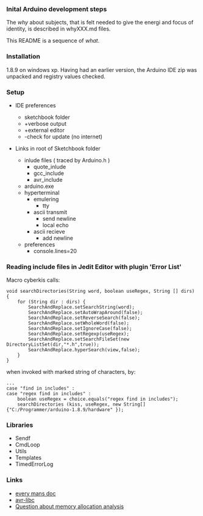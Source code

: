 ### Inital Arduino development steps
The _why_ about subjects, that is felt needed to give the energi and focus of identity, is described in whyXXX.md files. 

This README is a sequence of _what_.


### Installation

1.8.9 on windows xp. Having had an earlier version, the Arduino IDE zip was unpacked and registry values checked.

### Setup
- IDE preferences
    - sketchbook folder
    - +verbose output
    - +external editor
    - -check for update (no  internet)
    
- Links in root of Sketchbook folder
    - inlude files ( traced by Arduino.h )
        - quote_inlude
        - gcc_include
        - avr_include
    - arduino.exe
    - hyperterminal
        - emulering
            - tty
        - ascii transmit
            - send newline
            - local echo
        - ascii recieve
            - add newline
    - preferences
        - console.lines=20


### Reading include files in Jedit Editor with plugin 'Error List'

Macro cyberkis calls:

    void searchDirectories(String word, boolean useRegex, String [] dirs) {
        for (String dir : dirs) {				
            SearchAndReplace.setSearchString(word);
            SearchAndReplace.setAutoWrapAround(false);
            SearchAndReplace.setReverseSearch(false);
            SearchAndReplace.setWholeWord(false);
            SearchAndReplace.setIgnoreCase(false);
            SearchAndReplace.setRegexp(useRegex);
            SearchAndReplace.setSearchFileSet(new DirectoryListSet(dir,"*.h",true));
            SearchAndReplace.hyperSearch(view,false);
        }
    }

when invoked with marked string of characters, by:
    
    ...
    case "find in includes" :
	case "regex find in includes" :
	    boolean useRegex = choice.equals("regex find in includes");
        searchDirectories (kiss, useRegex, new String[] {"C:/Programmer/arduino-1.8.9/hardware" });


### Libraries

- Sendf
- CmdLoop
- Utils
- Templates
- TimedErrorLog


### Links

- [every mans doc](https://www.arduino.cc/reference/en/)
- [avr-libc](https://www.nongnu.org/avr-libc/user-manual/modules.html)
- [Question about memory allocation analysis](https://arduino.stackexchange.com/questions/52921/question-about-memory-allocation-analysis?rq=1)